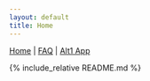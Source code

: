 ```yaml
---
layout: default
title: Home
---
```


[Home](/) | [FAQ](/faq) | [Alt1 App](/alt1)

{% include_relative README.md %}
